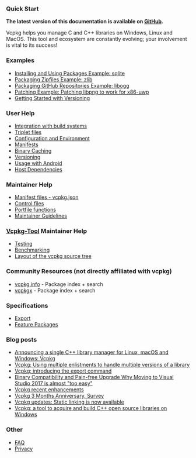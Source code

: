 ### Quick Start

**The latest version of this documentation is available on [GitHub](https://github.com/Microsoft/vcpkg/tree/master/docs/README.md).**

Vcpkg helps you manage C and C++ libraries on Windows, Linux and MacOS. This tool and ecosystem are constantly evolving; your involvement is vital to its success!

### Examples

- [Installing and Using Packages Example: sqlite](examples/installing-and-using-packages.md)
- [Packaging Zipfiles Example: zlib](examples/packaging-zipfiles.md)
- [Packaging GitHub Repositories Example: libogg](examples/packaging-github-repos.md)
- [Patching Example: Patching libpng to work for x86-uwp](examples/patching.md)
- [Getting Started with Versioning](examples/versioning.getting-started.md)

### User Help

- [Integration with build systems](users/integration.md)
- [Triplet files](users/triplets.md)
- [Configuration and Environment](users/config-environment.md)
- [Manifests](users/manifests.md)
- [Binary Caching](users/binarycaching.md)
- [Versioning](users/versioning.md)
- [Usage with Android](users/android.md)
- [Host Dependencies](users/host-dependencies.md)

### Maintainer Help

- [Manifest files - vcpkg.json](maintainers/manifest-files.md)
- [Control files](maintainers/control-files.md)
- [Portfile functions](maintainers/portfile-functions.md)
- [Maintainer Guidelines](maintainers/maintainer-guide.md)

### [Vcpkg-Tool](https://github.com/microsoft/vcpkg-tool) Maintainer Help

- [Testing](https://github.com/microsoft/vcpkg-tool/tree/main/docs/testing.md)
- [Benchmarking](https://github.com/microsoft/vcpkg-tool/tree/main/docs/benchmarking.md)
- [Layout of the vcpkg source tree](https://github.com/microsoft/vcpkg-tool/tree/main/docs/layout.md)

### Community Resources (not directly affiliated with vcpkg)

- [vcpkg.info](https://vcpkg.info/) - Package index + search
- [vcpkgx](https://vcpkgx.com/) - Package index + search

### Specifications

- [Export](specifications/export-command.md)
- [Feature Packages](specifications/feature-packages.md)

### Blog posts
- [Announcing a single C++ library manager for Linux, macOS and Windows: Vcpkg](https://blogs.msdn.microsoft.com/vcblog/2018/04/24/announcing-a-single-c-library-manager-for-linux-macos-and-windows-vcpkg/)
- [Vcpkg: Using multiple enlistments to handle multiple versions of a library](https://blogs.msdn.microsoft.com/vcblog/2017/10/23/vcpkg-using-multiple-enlistments/)
- [Vcpkg: introducing the export command](https://blogs.msdn.microsoft.com/vcblog/2017/05/03/vcpkg-introducing-export-command/)
- [Binary Compatibility and Pain-free Upgrade Why Moving to Visual Studio 2017 is almost "too easy"](https://blogs.msdn.microsoft.com/vcblog/2017/03/07/binary-compatibility-and-pain-free-upgrade-why-moving-to-visual-studio-2017-is-almost-too-easy/)
- [Vcpkg recent enhancements](https://blogs.msdn.microsoft.com/vcblog/2017/02/14/vcpkg-recent-enhancements/)
- [Vcpkg 3 Months Anniversary, Survey](https://blogs.msdn.microsoft.com/vcblog/2017/01/11/vcpkg-3-months-anniversary-survey/)
- [Vcpkg updates: Static linking is now available](https://blogs.msdn.microsoft.com/vcblog/2016/11/01/vcpkg-updates-static-linking-is-now-available/)
- [Vcpkg: a tool to acquire and build C++ open source libraries on Windows](https://blogs.msdn.microsoft.com/vcblog/2016/09/19/vcpkg-a-tool-to-acquire-and-build-c-open-source-libraries-on-windows/)

### Other

- [FAQ](about/faq.md)
- [Privacy](about/privacy.md)
